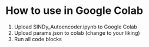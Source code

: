 # How to use in Google Colab
1. Upload SINDy_Autoencoder.ipynb to Google Colab
2. Upload params.json to colab (change to your liking)
3. Run all code blocks